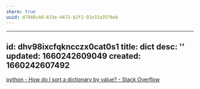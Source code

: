 ```yaml
---
share: true
uuid: d7948c4d-633e-4472-b2f2-91e31a3576eb
---
```

---
id: dhv98ixcfqkncczx0cat0s1
title: dict
desc: ''
updated: 1660242609049
created: 1660242607492
---
[python - How do I sort a dictionary by value? - Stack Overflow](https://stackoverflow.com/questions/613183/how-do-i-sort-a-dictionary-by-value)